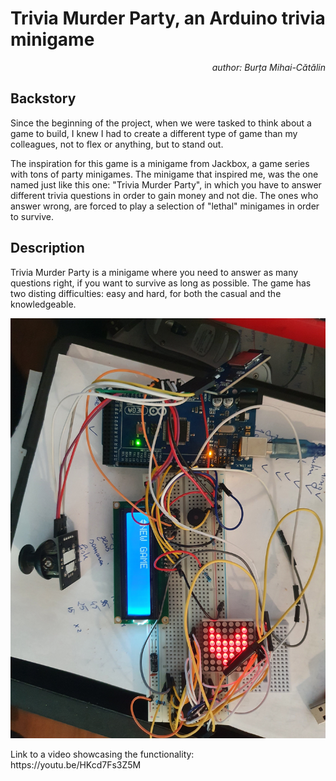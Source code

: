 # Trivia Murder Party, an Arduino trivia minigame
<p align="right" >  <i> author: Burța Mihai-Cătălin </i> </p>

## Backstory

  <p> Since the beginning of the project, when we were tasked to think about a game to build, I knew I had to create a different type of game than my colleagues, not to flex or anything, but to stand out. </p>
  <p> The inspiration for this game is a minigame from Jackbox, a game series with tons of party minigames. The minigame that inspired me, was the one named just like this one: "Trivia Murder Party", in which you have to answer different trivia questions in order to gain money and not die. The ones who answer wrong, are forced to play a selection of "lethal" minigames in order to survive. </p>

## Description

  <p> Trivia Murder Party is a minigame where you need to answer as many questions right, if you want to survive as long as possible. The game has two disting difficulties: easy and hard, for both the casual and the knowledgeable. </p>

![proj1_setup](https://github.com/cbrt-mihai/ArduinoTriviaMurderParty/blob/main/setup/setup.jpg?raw=true)

<p> Link to a video showcasing the functionality: https://youtu.be/HKcd7Fs3Z5M </p>
